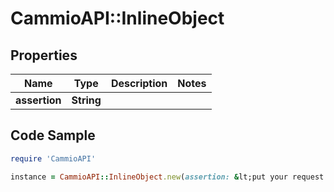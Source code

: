 # CammioAPI::InlineObject

## Properties

Name | Type | Description | Notes
------------ | ------------- | ------------- | -------------
**assertion** | **String** |  | 

## Code Sample

```ruby
require 'CammioAPI'

instance = CammioAPI::InlineObject.new(assertion: &lt;put your request token here&gt;)
```


